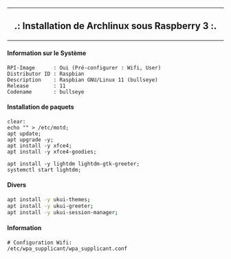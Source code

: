 ------------------------------------------------------------------------------------------------------------------------------------------------

## <p align='center'> .: Installation de Archlinux sous Raspberry 3 :. </p>

------------------------------------------------------------------------------------------------------------------------------------------------

#### Information sur le Système
```
RPI-Image      : Oui (Pré-configurer : Wifi, User)
Distributor ID : Raspbian
Description    : Raspbian GNU/Linux 11 (bullseye)
Release        : 11
Codename       : bullseye
```

#### Installation de paquets
```
clear:
echo "" > /etc/motd;
apt update;
apt upgrade -y;
apt install -y xfce4;
apt install -y xfce4-goodies;

apt install -y lightdm lightdm-gtk-greeter;
systemctl start lightdm;
```

#### Divers
```bash
apt install -y ukui-themes;
apt install -y ukui-greeter;
apt install -y ukui-session-manager;
```


#### Information
```
# Configuration Wifi:
/etc/wpa_supplicant/wpa_supplicant.conf
```
